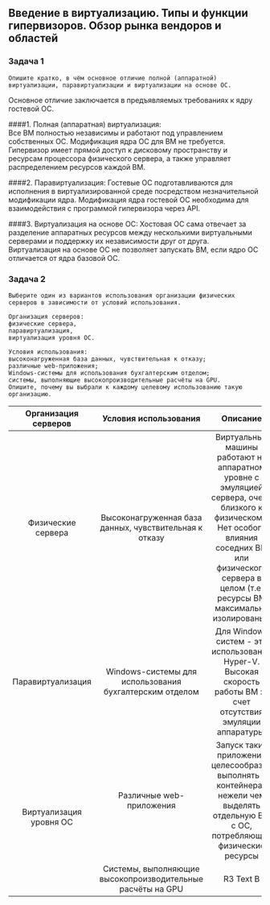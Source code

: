 ## Введение в виртуализацию. Типы и функции гипервизоров. Обзор рынка вендоров и областей

### Задача 1
```text
Опишите кратко, в чём основное отличие полной (аппаратной) виртуализации, паравиртуализации и виртуализации на основе ОС.
```
Основное отличие заключается в предъявляемых требованиях к ядру гостевой ОС.

####1. Полная (аппаратная) виртуализация:   
Все ВМ полностью независимы и работают под управлением собственных ОС. Модификация ядра ОС для ВМ не требуется. 
Гипервизор имеет прямой доступ к дисковому пространству и ресурсам процессора физического сервера, а также управляет распределением ресурсов каждой ВМ.

####2. Паравиртуализация:
Гостевые ОС подготавливаются для исполнения в виртуализированной среде посредством незначительной модификации ядра. 
Модификация ядра гостевой ОС необходима для взаимодействия с программой гипервизора через API.

####3. Виртуализация на основе ОС:
Хостовая ОС сама отвечает за разделение аппаратных ресурсов между несколькими виртуальными серверами и поддержку их независимости друг от друга. 
Виртуализация на основе ОС не позволяет запускать ВМ, если ядро ОС отличается от ядра базовой ОС.

### Задача 2
```text
Выберите один из вариантов использования организации физических серверов в зависимости от условий использования.

Организация серверов:
физические сервера,
паравиртуализация,
виртуализация уровня ОС.

Условия использования:
высоконагруженная база данных, чувствительная к отказу;
различные web-приложения;
Windows-системы для использования бухгалтерским отделом;
системы, выполняющие высокопроизводительные расчёты на GPU.
Опишите, почему вы выбрали к каждому целевому использованию такую организацию.
```

<table>
    <thead>
        <tr>
            <th>Организация серверов</th>
            <th>Условия использования </th>
            <th>Описание</th>
        </tr>
    </thead>
    <tbody>
        <tr>
            <td align="center">Физические сервера</td>
            <td align="center">Высоконагруженная база данных, чувствительная к отказу</td>
            <td align="center">
                Виртуальные машины работают на аппаратном уровне с эмуляцией сервера, очень близкого к физическому.
                Нет особого влияния соседних ВМ или физического сервера в целом (т.е. ресурсы ВМ максимально изолированы).
            </td>
        </tr>
        <tr>
            <td align="center">Паравиртуализация</td>
            <td align="center">Windows-системы для использования бухгалтерским отделом</td>
            <td align="center">
                Для Windows систем - это использование Hyper-V.
                Высокая скорость работы ВМ за счет отсутствия эмуляции аппаратуры.
            </td>
        </tr>
        <tr>
            <td rowspan=2 align="center">Виртуализация уровня ОС</td>
            <td align="center">Различные web-приложения</td>
            <td align="center">Запуск таких приложений целесообразно выполнять в контейнерах нежели чем выделять отдельную ВМ с ОС, потребляющей физические ресурсы</td>
        </tr>
        <tr>
            <td align="center">Системы, выполняющие высокопроизводительные расчёты на GPU</td>
            <td align="center">R3 Text B</td>
        </tr>
    </tbody>
</table>